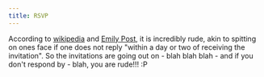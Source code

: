 ```yaml
---
title: RSVP
---
```


According to [wikipedia](http://en.wikipedia.org/wiki/RSVP_(invitations)) and [Emily Post](http://www.emilypost.com/social-life/invitations-and-announcements/153-invitation-etiquette-), it is incredibly rude, akin to spitting on ones face if one does not reply "within a day or two of receiving the invitation".  So the invitations are going out on - blah blah blah - and if you don't respond by - blah, you are rude!!!  :P
